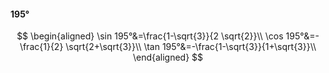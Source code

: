 #### 195°

$$
\begin{aligned}
\sin 195°&=\frac{1-\sqrt{3}}{2 \sqrt{2}}\\
\cos 195°&=-\frac{1}{2} \sqrt{2+\sqrt{3}}\\
\tan 195°&=-\frac{1-\sqrt{3}}{1+\sqrt{3}}\\
\end{aligned}
$$

